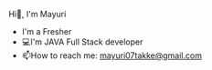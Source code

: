 Hi👋, I'm Mayuri

- I'm a Fresher
- 💻I'm JAVA Full Stack developer
- 📫How to reach me: mayuri07takke@gmail.com
  

